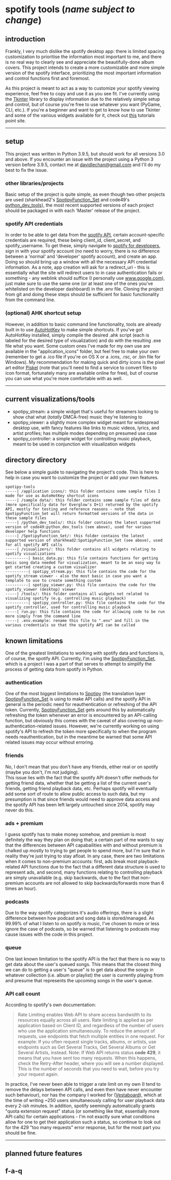 # spotify tools (*name subject to change*)

## introduction

Frankly, I very much dislike the spotify desktop app: there is limited spacing customization to prioritise the information most important to me, and there is no real way to clearly see and appreciate the beautifully-done album covers. This project intends to create a more customizable and more simple version of the spotify interface, prioritizing the most important information and control functions first and foremost.

As this project is meant to act as a way to customize your spotify viewing experience, feel free to copy and use it as you see fit. I've currently using the [Tkinter](https://docs.python.org/3/library/tkinter.html) library to display information due to the relatively simple setup and control, but of course you're free to use whatever you want (PyGame, CLI, etc.). If you're a beginner and want to get to know how to use Tkinter and some of the various widgets available for it, check out [this](https://www.tutorialspoint.com/python/python_gui_programming.htm) tutorials point site.

***

## setup

This project was written in Python 3.9.5, but should work for all versions 3.0 and above. If you encounter an issue with the project using a Python 3 version before 3.9.5, contact me at <davidlechan@gmail.com> and I'll do my best to fix the issue.

### other libraries/projects

Basic setup of the project is quite simple, as even though two other projects are used (sharkhead2's [SpotipyFunction_Set](https://github.com/TheSharkhead2/SpotipyFunction_Set) and code49's [python_dev_tools](https://github.com/code49/python_dev_tools)), the most recent supported versions of each project should be packaged in with each 'Master' release of the project.

### spotify API credentials

In order to be able to get data from the [spotify API](https://developer.spotify.com/documentation/web-api/), certain account-specific credentials are required, these being client_id, client_secret, and spotify_username. To get these, simply navigate to [spotify for developers](https://developer.spotify.com/), sign in with your spotify account (no need to worry, there is no difference between a 'normal' and 'developer' spotify account), and create an app. Doing so should bring up a window with all the necessary API credential information. As a note, app creation will ask for a redirect_uri - this is essentially what the site will redirect users to in case authentication fails or something - any weblink should suffice (I personally use www.google.com), just make sure to use the same one (or at least one of the ones you've whitelisted on the developer dashboard) in the .env file. Cloning the project from git and doing these steps should be sufficient for basic functionality from the command line.

### (optional) AHK shortcut setup

However, in addition to basic command line functionality, tools are already built in to use [AutoHotKey](https://www.autohotkey.com/) to make simple shortcuts. If you've got AutoHotKey installed, simply compile the desired .ahk script (each is labeled for the desired type of visualization) and do with the resulting .exe file what you want. Some custom ones I've made for my own use are available in the "application_icons" folder, but feel free to make your own (remember to get a .ico file if you're on OS X or a .icns, .rsc, or .bin file for Windows). My recommendation for making quick and dirty icons is the pixel art editor [Piskel](https://www.piskelapp.com/) (note that you'll need to find a service to convert files to icon format, fortunately many are available online for free), but of course you can use what you're more comfortable with as well.

***

## current visualizations/tools

- spotipy_stream: a simple widget that's useful for streamers looking to show chat what (*totally* DMCA-free) music they're listening to
- spotipy_viewer: a slightly more complex widget meant for widespread desktop use, with fancy features like links to music videos, lyrics, and artist profiles; has multiple modes depending on presumed use case
- spotipy_controller: a simple widget for controlling music playback, meant to be used in conjunction with visualization widgets

## directory directory

See below a simple guide to navigating the project's code. This is here to help in case you want to customize the project or add your own features.

```
spotipy-tools  
-----| /application icons/: this folder contains some sample files I made for use as AutoHotKey shortcut icons  
-----| /sample data/: this folder contains some sample files of data (more specifically data for Everglow's D+1) returned by the spotify API, mostly for testing and reference reasons - note that SpotipyFunction_Set will return formatted versions of the data in these sample files
-----| /python_dev_tools/: this folder contains the latest supported version of code49:python_dev_tools (see above), used for various developer help functions  
-----| /SpotipyFunction_Set/: this folder contains the latest supported version of sharkhead2:SpotipyFunction_Set (see above), used for all spotify API calls  
-----| /visualizers/: this folder contains all widgets relating to spotify visualizations  
----------| basic_data.py: this file contains functions for getting basic song data needed for visualization, meant to be an easy way to get started creating a custom visualizer  
----------| spotipy_stream.py: this file contains the code for the spotify_stream viewer - also the most basic in case you want a template to use to create something custom  
----------| spotipy_viewer.py: this file contains the code for the spotify_viewer (desktop) viewer  
-----| /tools/: this folder contains all widgets not related to visualizing spotify (e.g. controlling music playback)  
----------| spotipy_controller.py: this file contains the code for the spotify_controller, used for controlling music playback  
-----| run.py: this file contains the code for allowing code to be run more simply from the command line  
-----| .env.example: rename this file to ".env" and fill in the various credentials so that the spotify API can be called  
```

## known limitations

One of the greatest limitations to working with spotify data and functions is, of course, the spotify API. Currently, I'm using the [SpotipyFunction_Set](https://github.com/TheSharkhead2/SpotipyFunction_Set), which is a project I was a part of that serves to attempt to simplify the process of getting data from spotify in Python. 

### authentication

One of the most biggest limitations to [Spotipy](https://spotipy.readthedocs.io/en/2.18.0/) (the translation layer [SpotipyFunction_Set](https://github.com/TheSharkhead2/SpotipyFunction_Set) is using to make API calls) and the spotify API in general is the periodic need for reauthentication or refreshing of the API token. Currently, [SpotipyFunction_Set](https://github.com/TheSharkhead2/SpotipyFunction_Set) gets around this by automatically refreshing the token whenever an error is encountered by an API-calling function, but obviously this comes with the caveat of also covering up non-authentication-related issues. However, we're currently working on using spotify's API to refresh the token more specifically to when the program needs reauthentication, but in the meantime be warned that some API related issues may occur without erroring.

### friends

No, I don't mean that you don't have any friends, either real or on spotify (maybe you don't, I'm not judging).  
This issue lies with the fact that the spotify API doesn't offer methods for getting friend data, whether that be getting a list of the current user's friends, getting friend playback data, etc. Perhaps spotify will eventually add some sort of route to allow public access to such data, but my presumption is that since friends would need to approve data access and the spotify API has been left largely untouched since 2014, spotify may never do this. 

### ads + premium

I guess spotify has to make money somehow, and premium is most definitely the way they plan on doing that; a certain part of me wants to say that the differences between API capabailities with and without premium is chalked up mostly to trying to get people to spend more, but I'm sure that in reality they're just trying to stay afloat. In any case, there are two limitations when it comes to non-premium accounts: first, ads break most playback-related API functions due to the fact that a different data structure is used to represent ads, and second, many functions relating to controlling playback are simply unavailable (e.g. skip backwards, due to the fact that non-premium accounts are not allowed to skip backwards/forwards more than 6 times an hour).

### podcasts

Due to the way spotify categorizes it's audio offerings, there is a slight difference between how podcast and song data is stored/managed. As 99.99% of what I listen to on spotify is music, I've chosen to more or less ignore the case of podcasts, so be warned that listening to podcasts may cause issues with the code in this project.

### queue

One last known limitation to the spotify API is the fact that there is no way to get data about the user's queued songs. This means that the closest thing we can do to getting a user's "queue" is to get data about the songs in whatever collection (i.e. album or playlist) the user is currently playing from and presume that represents the upcoming songs in the user's queue.

### API call count

According to spotify's own documentation:

> Rate Limiting enables Web API to share access bandwidth to its resources equally across all users.
> Rate limiting is applied as per application based on Client ID, and regardless of the number of users who use the application simultaneously.
> To reduce the amount of requests, use endpoints that fetch multiple entities in one request. For example: If you often request single tracks, albums, or artists, use endpoints such as Get Several Tracks, Get Several Albums or Get Several Artists, instead.
> Note: If Web API returns status **code 429**, it means that you have sent too many requests. When this happens, check the Retry-After header, where you will see a number displayed. This is the number of seconds that you need to wait, before you try your request again.

In practice, I've never been able to trigger a rate limit on my own (I tend to remove the delays between API calls, and even then have never encounter such behaviour), nor has the company I worked for ([Vestaboard](vestaboard.com)), which at the time of writing ~250 users simultaneously calling for user playback data every 2-ish minutes. In addition, spotify seemingly automatically grants "quota extension request" status (or something like that, essentially more API calls) for certain applications - I'm not exactly sure what conditions allow for one to get their application such a status, so continue to look out for the 429 "too many requests" error response, but for the most part you should be fine.

***

## planned future features

## f-a-q